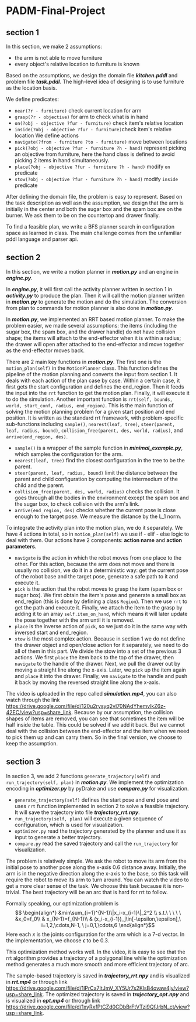 # PADM-Final-Project

## section 1

In this section, we make 2 assumptions: 
* the arm is not able to move furniture
* every object's relative location to furniture is known

Based on the assumptions, we design the domain file ***kitchen.pddl*** and problem file ***task.pddl***. The high-level idea of designing is to use furniture as the location basis. 

We define predicates:
* `near(?r - furniture)` check current location for arm 
* `grasp(?r - objective)` for arm to check what is in hand
* `on(?obj - objective ?fur - furniture)` check item's relative location 
* `inside(?obj - objective ?fur - furniture)`check item's relative location
We define actions 
* `navigate(?from - furniture ?to - furniture)` move between locations 
* `pick(?obj - objective ?fur - furniture ?h - hand)` represent picking an objective from furniture, here the hand class is defined to avoid picking 2 items in hand simultaneously.  
* `place(?obj - objective ?fur - furniture ?h - hand)` modify `on` predicate
* `stow(?obj - objective ?fur - furniture ?h - hand)` modify `inside` predicate

After defining the domain file, the problem is easy to represent. Based on the task description as well asn the assumption, we design that the arm is initially in the center and both the sugar box and the spam box are on the burner. We ask them to be on the countertop and drawer finally.

To find a feasible plan, we write a BFS planner search in configuration space as learned in class. The main challenge comes from the unfamiliar pddl language and parser api.  

## section 2

In this section, we write a motion planner in ***motion.py*** and an engine in ***engine.py***. 

In ***engine.py***, it will first call the activity planner written in section 1 in ***activity.py*** to produce the plan. Then it will call the motion planner written in ***motion.py*** to generate the motion and do the simulation. The conversion from plan to commands for motion planner is also done in ***motion.py***.

In ***motion.py***, we implemented an RRT based motion planner. To make the problem easier, we made several assumptions: the items (including the sugar box, the spam box, and the drawer handle) do not have collision shape; the items will attach to the end-effector when it is within a radius; the drawer will open after attached to the end-effector and move together as the end-effector moves back. 

There are 2 main key functions in ***motion.py***. The first one is the `motion_plan(self)` in the `MotionPlanner` class. This function defines the pipeline of the motion planning and converts the input from section 1. It deals with each action of the plan case by case. Within a certain case, it first gets the start configuration and defines the end_region. Then it feeds the input into the `rrt` function to get the motion plan. Finally, it will execute it to do the simulation. Another important function is `rrt(self, bounds, world, start_conf, radius, end_region)`. This is the main function of solving the motion planning problem for a given start position and end position. It is written as the standard rrt framework, with problem-specific sub-functions including `sample()`, `nearest(leaf, tree)`, `steer(parent, leaf, radius, bound)`, `collision_free(parent, des, world, radius)`, and `arrive(end_region, des)`. 
* `sample()` is a wrapper of the sample function in ***minimal_example.py***, which samples the configuration for the arm. 
* `nearest(leaf, tree)` find the closest configuration in the tree to be the parent. 
* `steer(parent, leaf, radius, bound)` limit the distance between the parent and child configuration by computing the intermedium of the child and the parent. 
* `collision_free(parent, des, world, radius)` checks the collision. It goes through all the bodies in the environment except the spam box and the sugar box, to check collision with the arm's link.
* `arrive(end_region, des)` checks whether the current pose is close enough to the target pose. We measure the distance by the L_1 norm.

To integrate the activity plan into the motion plan, we do it separately. We have 4 actions in total, so in `motion_plan(self)` we use if - elif - else logic to deal with them. Our actions have 2 components: **action name** and **action parameters**.
* `navigate` is the action in which the robot moves from one place to the other. For this action, because the arm does not move and there is usually no collision, we do it in a deterministic way: get the current pose of the robot base and the target pose, generate a safe path to it and execute it. 
* `pick` is the action that the robot moves to grasp the item (spam box or sugar box). We first obtain the item's pose and generate a small box as end_region (this is done by defining a class `Region`). Then we use `rrt` to get the path and execute it. Finally, we attach the item to the grasp by adding it to an array `self.item_on_hand`, which means it will later update the pose together with the arm until it is removed. 
* `place` is the inverse action of `pick`, so we just do it in the same way with inversed start and end_region.
* `stow` is the most complex action. Because in section 1 we do not define the drawer object and open/close action for it separately, we need to do all of them in this part. We divide the stow into a set of the previous 3 actions. We first `place` the item back to the top of the drawer, then `navigate` to the handle of the drawer. Next, we pull the drawer out by moving a straight line along the x-axis. Later, we `pick` up the item again and `place` it into the drawer. Finally, we `navigate` to the handle and push it back by moving the reversed straight line along the x-axis. 

The video is uploaded in the repo called ***simulation.mp4***, you can also watch through the link https://drive.google.com/file/d/120u2rysyq2vl70NAdYhemvlkZ6z-42EC/view?usp=share_link. Because by our assumption, the collision shapes of items are removed, you can see that sometimes the item will be half inside the table. This could be solved if we add it back. But we cannot deal with the collision between the end-effector and the item when we need to pick them up and can carry them. So in the final version, we choose to keep the assumption.

## section 3

In section 3, we add 2 functions `generate_trajectory(self)` and `run_trajectory(self, plan)` in ***motion.py***. We implement the optimization encoding in ***optimizer.py*** by pyDrake and use ***compare.py*** for visualization.

* `generate_trajectory(self)` defines the start pose and end pose and uses `rrt` function implemented in section 2 to solve a feasible trajectory. It will save the trajectory into file ***trajectory_rrt.npy***.
* `run_trajectory(self, plan)` will execute a given sequence of configuration, which is used for visualization.
* `optimizer.py` read the trajectory generated by the planner and use it as input to generate a better trajectory.
* `compare.py` read the saved trajectory and call the `run_trajectory` for visualization.

The problem is relatively simple. We ask the robot to move its arm from the initial pose to another pose along the x-axis 0.6 distance away. Initially, the arm is in the negative direction along the x-axis to the base, so this task will require the robot to move its arm to turn around. You can watch the video to get a more clear sense of the task. We choose this task because it is non-trivial. The best trajectory will be an arc that is hard for rrt to follow. 

Formally speaking, our optimization problem is $$
\begin{align*}
&min\sum_{i=1}^{N-1}\|x_i-x_{i-1}\|_2^2 \\
s.t.\ \ \ \ \ &x_0=f_0\\
& x_{N-1}=f_{N-1}\\
& (x_i-x_{i-1})_j\in[-\epsilon,\epsilon],\ i=1,2,\cdots,N-1, \ j=0,1,\cdots,6
\end{align*}$$
Here each $x$ is the joints configuration for the arm which is a 7-d vector. In the implementation, we choose $\epsilon$ to be $0.3$.

This optimization method works well. In the video, it is easy to see that the rrt algorithm provides a trajectory of a polygonal line while the optimization method generates a much more smooth and more efficient trajectory of arc. 

The sample-based trajectory is saved in ***trajectory_rrt.npy*** and is visualized in ***rrt.mp4*** or through link https://drive.google.com/file/d/1lPrCa7ItJmV_XY5Ur7s2KlsB4ovaw4jv/view?usp=share_link. The optimized trajectory is saved in ***trajectory_opt.npy*** and is visualized in ***opt.mp4*** or through link https://drive.google.com/file/d/1xyRxfPtCZd0CDbBrFtVTzi9QfJrbN_ct/view?usp=share_link.
